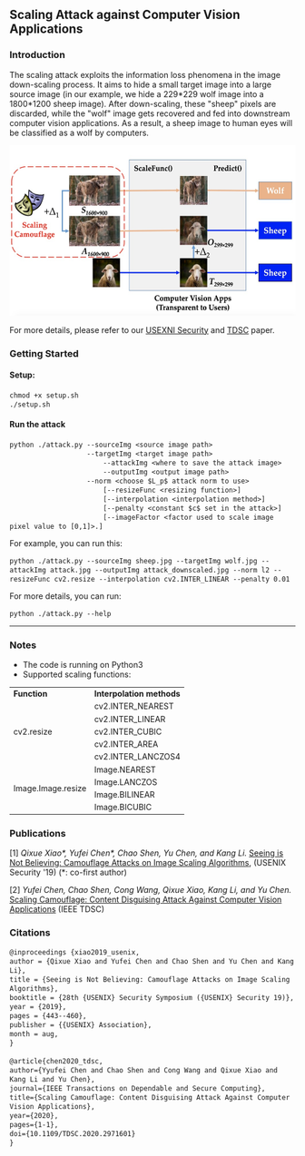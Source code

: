 ## Scaling Attack against Computer Vision Applications
### Introduction

The scaling attack exploits the information loss phenomena in the image down-scaling process. It aims to hide a small target image into a large source image (in our example, we hide a 229\*229 wolf image into a 1800\*1200 sheep image). After down-scaling, these "sheep" pixels are discarded, while the "wolf" image gets recovered and fed into downstream computer vision applications. As a result, a sheep image to human eyes will be classified as a wolf by computers.

<p align="center">
<img src="./concept.jpg" alt="Concept of the Scaling Attack" height="300px">
</p>

For more details, please refer to our [USEXNI Security](https://www.usenix.org/conference/usenixsecurity19/presentation/xiao) and [TDSC](https://ieeexplore.ieee.org/abstract/document/8982037) paper.

### Getting Started
#### Setup:
```
chmod +x setup.sh
./setup.sh
```

#### Run the attack
```
python ./attack.py --sourceImg <source image path>
                   --targetImg <target image path>
		               --attackImg <where to save the attack image>
		               --outputImg <output image path>
                   --norm <choose $L_p$ attack norm to use>
		               [--resizeFunc <resizing function>]
		               [--interpolation <interpolation method>]
		               [--penalty <constant $c$ set in the attack>]
		               [--imageFactor <factor used to scale image pixel value to [0,1]>.]
```
For example, you can run this:
```
python ./attack.py --sourceImg sheep.jpg --targetImg wolf.jpg --attackImg attack.jpg --outputImg attack_downscaled.jpg --norm l2 --resizeFunc cv2.resize --interpolation cv2.INTER_LINEAR --penalty 0.01
```
For more details, you can run:
```
python ./attack.py --help
```
---

### Notes

* The code is running on Python3
* Supported scaling functions:
<table>
    <tr>
        <td><b>Function</b></td>
        <td><b>Interpolation methods</b></td>
    </tr>
    <tr>
        <td rowspan="5">cv2.resize</td>
        <td>cv2.INTER_NEAREST</td>
    </tr>
    <tr>
        <td>cv2.INTER_LINEAR</td>
    </tr>
    <tr>
        <td>cv2.INTER_CUBIC</td>
    </tr>
    <tr>
        <td>cv2.INTER_AREA</td>
    </tr>
    <tr>
        <td>cv2.INTER_LANCZOS4</td>
    </tr>
    <tr>
        <td rowspan="4">Image.Image.resize</td>
        <td>Image.NEAREST</td>
    </tr>
    <tr>
        <td>Image.LANCZOS</td>
    </tr>
    <tr>
        <td>Image.BILINEAR</td>
    </tr>
    <tr>
        <td>Image.BICUBIC</td>
    </tr>
</table>

### Publications 
[1] _Qixue Xiao\*, Yufei Chen\*, Chao Shen, Yu Chen, and Kang Li._ [Seeing is Not Believing: Camouflage Attacks on Image Scaling Algorithms](https://www.usenix.org/conference/usenixsecurity19/presentation/xiao), (USENIX Security '19) (*: co-first author)

[2] _Yufei Chen, Chao Shen, Cong Wang, Qixue Xiao, Kang Li, and Yu Chen._ [Scaling Camouflage: Content Disguising Attack Against Computer Vision Applications](https://ieeexplore.ieee.org/abstract/document/8982037) (IEEE TDSC)

### Citations
```
@inproceedings {xiao2019_usenix,
author = {Qixue Xiao and Yufei Chen and Chao Shen and Yu Chen and Kang Li},
title = {Seeing is Not Believing: Camouflage Attacks on Image Scaling Algorithms},
booktitle = {28th {USENIX} Security Symposium ({USENIX} Security 19)},
year = {2019},
pages = {443--460},
publisher = {{USENIX} Association},
month = aug,
}

@article{chen2020_tdsc,
author={Yyufei Chen and Chao Shen and Cong Wang and Qixue Xiao and Kang Li and Yu Chen},
journal={IEEE Transactions on Dependable and Secure Computing}, 
title={Scaling Camouflage: Content Disguising Attack Against Computer Vision Applications}, 
year={2020},
pages={1-1},
doi={10.1109/TDSC.2020.2971601}
}
```

